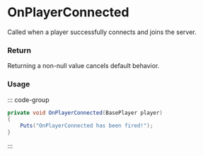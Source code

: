 # OnPlayerConnected
<Badge type="info" text="Player"/>[<Badge type="danger" text="Carbon Compatible"/>](https://github.com/CarbonCommunity/Carbon)[<Badge type="warning" text="Oxide Compatible"/>](https://github.com/OxideMod/Oxide.Rust)<Badge type="info" text="MetadataOnly"/>
Called when a player successfully connects and joins the server.

### Return
Returning a non-null value cancels default behavior.

### Usage
::: code-group
```csharp [Example]
private void OnPlayerConnected(BasePlayer player)
{
	Puts("OnPlayerConnected has been fired!");
}
```
:::
